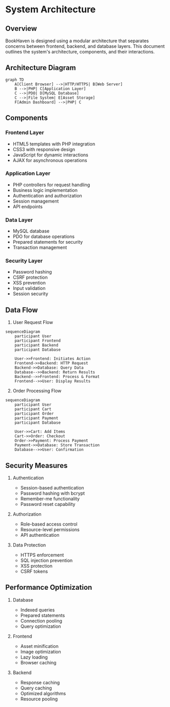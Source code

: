# System Architecture

## Overview

BookHaven is designed using a modular architecture that separates concerns between frontend, backend, and database layers. This document outlines the system's architecture, components, and their interactions.

## Architecture Diagram

```mermaid
graph TD
    A[Client Browser] -->|HTTP/HTTPS| B[Web Server]
    B -->|PHP| C[Application Layer]
    C -->|PDO| D[MySQL Database]
    C -->|File System| E[Asset Storage]
    F[Admin Dashboard] -->|PHP| C
```

## Components

### Frontend Layer
- HTML5 templates with PHP integration
- CSS3 with responsive design
- JavaScript for dynamic interactions
- AJAX for asynchronous operations

### Application Layer
- PHP controllers for request handling
- Business logic implementation
- Authentication and authorization
- Session management
- API endpoints

### Data Layer
- MySQL database
- PDO for database operations
- Prepared statements for security
- Transaction management

### Security Layer
- Password hashing
- CSRF protection
- XSS prevention
- Input validation
- Session security

## Data Flow

1. User Request Flow
```mermaid
sequenceDiagram
    participant User
    participant Frontend
    participant Backend
    participant Database
    
    User->>Frontend: Initiates Action
    Frontend->>Backend: HTTP Request
    Backend->>Database: Query Data
    Database-->>Backend: Return Results
    Backend-->>Frontend: Process & Format
    Frontend-->>User: Display Results
```

2. Order Processing Flow
```mermaid
sequenceDiagram
    participant User
    participant Cart
    participant Order
    participant Payment
    participant Database
    
    User->>Cart: Add Items
    Cart->>Order: Checkout
    Order->>Payment: Process Payment
    Payment->>Database: Store Transaction
    Database-->>User: Confirmation
```

## Security Measures

1. Authentication
   - Session-based authentication
   - Password hashing with bcrypt
   - Remember-me functionality
   - Password reset capability

2. Authorization
   - Role-based access control
   - Resource-level permissions
   - API authentication

3. Data Protection
   - HTTPS enforcement
   - SQL injection prevention
   - XSS protection
   - CSRF tokens

## Performance Optimization

1. Database
   - Indexed queries
   - Prepared statements
   - Connection pooling
   - Query optimization

2. Frontend
   - Asset minification
   - Image optimization
   - Lazy loading
   - Browser caching

3. Backend
   - Response caching
   - Query caching
   - Optimized algorithms
   - Resource pooling
